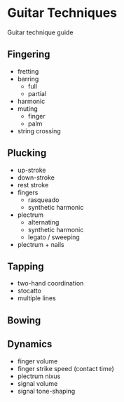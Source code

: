 # Guitar Techniques
Guitar technique guide

## Fingering
- fretting
- barring
  - full
  - partial
- harmonic
- muting
  - finger
  - palm
- string crossing

## Plucking
- up-stroke
- down-stroke
- rest stroke
- fingers
  - rasqueado 
  - synthetic harmonic
- plectrum
  - alternating
  - synthetic harmonic
  - legato / sweeping
- plectrum + nails


## Tapping
- two-hand coordination
- stocatto
- multiple lines

## Bowing

## Dynamics
- finger volume
- finger strike speed (contact time)
- plectrum nixus
- signal volume
- signal tone-shaping
